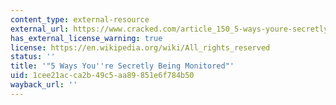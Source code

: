 ```yaml
---
content_type: external-resource
external_url: https://www.cracked.com/article_150_5-ways-youre-secretly-being-monitored.html
has_external_license_warning: true
license: https://en.wikipedia.org/wiki/All_rights_reserved
status: ''
title: '"5 Ways You''re Secretly Being Monitored"'
uid: 1cee21ac-ca2b-49c5-aa89-851e6f784b50
wayback_url: ''
---
```

